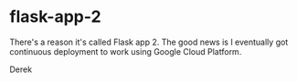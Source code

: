 # flask-app-2

There's a reason it's called Flask app 2. The good news is I eventually got continuous deployment to work using Google Cloud Platform. 

Derek
